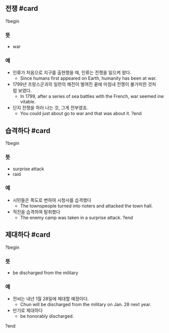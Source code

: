 ## 전쟁 #card
?begin
### 뜻
- war
### 예
- 인류가 처음으로 지구를 출현했을 때, 인류는 전쟁을 일으켜 왔다.
	- Since humans first appeared on Earth, humanity has been at war.
- 1799년 프랑스군과의 일련의 해전이 벌여진 끝에 마침내 전쟁이 불가피한 것처럼 보였다.
	- In 1799, after a series of sea battles with the French, war seemed inevitable.
- 단지 전쟁을 하러 나는 것, 그게 전부였죠.
	- You could just about go to war and that was about it.
?end


## 습격하다 #card
?begin
### 뜻
- surprise attack
- raid
### 예
- 시민들은 폭도로 변하여 시청사를 습격했다
	- The townspeople turned into rioters and attacked the town hall.
- 적진을 습격하여 탈취했다
	- The enemy camp was taken in a surprise attack.
?end

## 제대하다 #card
?begin
### 뜻
- be discharged from the military
### 예
- 전씨는 내년 1월 28일에 제대할 예정이다.
	- Chun will be discharged from the military on Jan. 28 next year.
- 만기로 제대하다
	- be honorably discharged.
<!--SR:!2025-08-27,9,250-->
?end
